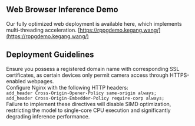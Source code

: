 ## Web Browser Inference Demo
Our fully optimized web deployment is available here, which implements multi-threading acceleration. 
[https://rppgdemo.kegang.wang/](https://rppgdemo.kegang.wang/) 

## Deployment Guidelines 
Ensure you possess a registered domain name with corresponding SSL certificates, as certain devices only permit camera access through HTTPS-enabled webpages.  
Configure Nginx with the following HTTP headers:  
`add_header Cross-Origin-Opener-Policy same-origin always;`  
`add_header Cross-Origin-Embedder-Policy require-corp always;`  
Failure to implement these directives will disable SIMD optimization, restricting the model to single-core CPU execution and significantly degrading inference performance.